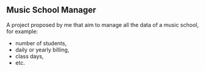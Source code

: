 ## Music School Manager
 A project proposed by me that aim to manage all the data of a music school, 
 for example:  
 - number of students,  
 - daily or yearly billing,  
 - class days,
 - etc.
